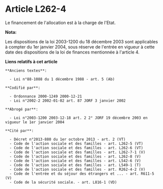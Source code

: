 # Article L262-4

Le financement de l'allocation est à la charge de l'Etat.

**Nota:**

Les dispositions de la loi 2003-1200 du 18 décembre 2003 sont applicables à compter du 1er janvier 2004, sous réserve de
l'entrée en vigueur à cette date des dispositions de la loi de finances mentionnée à l'article 4.

**Liens relatifs à cet article**

	**Anciens textes**:

	  - Loi n°88-1088 du 1 décembre 1988 - art. 5 (Ab)

	**Codifié par**:

	  - Ordonnance 2000-1249 2000-12-21
	  - Loi n°2002-2 2002-01-02 art. 87 JORF 3 janvier 2002

	**Abrogé par**:

	  - Loi n°2003-1200 2003-12-18 art. 2 2° JORF 19 décembre 2003 en vigueur le 1er janvier 2004

	**Cité par**:

	  - Décret n°2013-880 du 1er octobre 2013 - art. 2 (VT)
	  - Code de l'action sociale et des familles - art. L262-5 (VT)
	  - Code de l'action sociale et des familles - art. L262-6 (VT)
	  - Code de l'action sociale et des familles - art. L262-7-1 (V)
	  - Code de l'action sociale et des familles - art. L262-8 (V)
	  - Code de l'action sociale et des familles - art. L542-6 (V)
	  - Code de l'action sociale et des familles - art. L549-1 (T)
	  - Code de l'action sociale et des familles - art. R262-4-2 (V)
	  - Code de l'entrée et du séjour des étrangers et ... - art. R611-5 (V)
	  - Code de la sécurité sociale. - art. L816-1 (VD)
